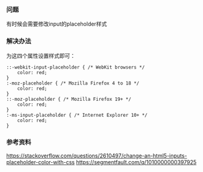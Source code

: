### 问题
有时候会需要修改input的placeholder样式

### 解决办法
为这四个属性设置样式即可：

```
::-webkit-input-placeholder { /* WebKit browsers */
    color: red;
}
:-moz-placeholder { /* Mozilla Firefox 4 to 18 */
    color: red;
}
::-moz-placeholder { /* Mozilla Firefox 19+ */
    color: red;
}
:-ms-input-placeholder { /* Internet Explorer 10+ */
    color: red;
}
```

### 参考资料
<https://stackoverflow.com/questions/2610497/change-an-html5-inputs-placeholder-color-with-css>
<https://segmentfault.com/q/1010000000397925>
